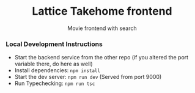 <h1 align="center">Lattice Takehome frontend</h1>
<p align="center">Movie frontend with search</p>

<h3>Local Development Instructions</h3>

- Start the backend service from the other repo (if you altered the port variable there, do here as well)
- Install dependencies: `npm install`
- Start the dev server: `npm run dev` (Served from port 9000)
- Run Typechecking: `npm run tsc`

